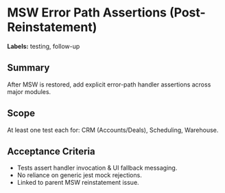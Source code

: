 # MSW Error Path Assertions (Post-Reinstatement)

**Labels:** testing, follow-up

## Summary
After MSW is restored, add explicit error-path handler assertions across major modules.

## Scope
At least one test each for: CRM (Accounts/Deals), Scheduling, Warehouse.

## Acceptance Criteria
- Tests assert handler invocation & UI fallback messaging.
- No reliance on generic jest mock rejections.
- Linked to parent MSW reinstatement issue.

